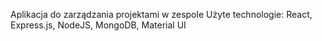 Aplikacja do zarządzania projektami w zespole
Użyte technologie: React, Express.js, NodeJS, MongoDB, Material UI
